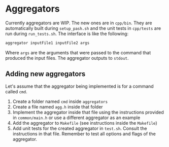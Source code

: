 # Aggregators

Currently aggregators are WIP. The new ones are in `cpp/bin`. They are automatically built during `setup_pash.sh` and the unit tests in `cpp/tests` are run during `run_tests.sh`. The interface is like the following:

```sh
aggregator inputFile1 inputFile2 args
```

Where `args` are the arguments that were passed to the command that produced the input files. The aggregator outputs to `stdout`.

## Adding new aggregators

Let's assume that the aggregator being implemented is for a command called `cmd`.

  1. Create a folder named `cmd` inside `aggregators`
  2. Create a file named `agg.h` inside that folder
  3. Implement the aggregator inside that file using the instructions provided in `common/main.h` or use a different aggregator as an example
  4. Add the aggregator to `Makefile` (see instructions inside the `Makefile`)
  5. Add unit tests for the created aggregator in `test.sh`. Consult the instructions in that file. Remember to test all options and flags of the aggregator.